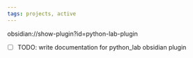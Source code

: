 ```yaml
---
tags: projects, active
---
```

obsidian://show-plugin?id=python-lab-plugin

- [ ] TODO: write documentation for python_lab obsidian plugin